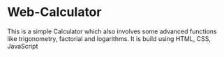 # Web-Calculator
This is a simple Calculator which also involves some advanced functions like trigonometry, factorial and logarithms. It is build using HTML, CSS, JavaScript

